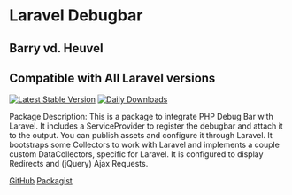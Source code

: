 # Laravel Debugbar

## Barry vd. Heuvel

## Compatible with All Laravel versions

[![Latest Stable Version](https://poser.pugx.org/barryvdh/laravel-debugbar/v)](//packagist.org/packages/barryvdh/laravel-debugbar) [![Daily Downloads](https://poser.pugx.org/barryvdh/laravel-debugbar/d/daily)](//packagist.org/packages/barryvdh/laravel-debugbar)

Package Description: This is a package to integrate PHP Debug Bar with Laravel. It includes a ServiceProvider to register the debugbar and attach it to the output. You can publish assets and configure it through Laravel. It bootstraps some Collectors to work with Laravel and implements a couple custom DataCollectors, specific for Laravel. It is configured to display Redirects and (jQuery) Ajax Requests.

[GitHub](https://github.com/barryvdh/laravel-debugbar) [Packagist](https://packagist.org/packages/barryvdh/laravel-debugbar)